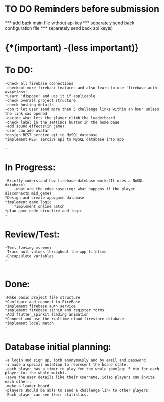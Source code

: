 # TO DO Reminders before submission

*** add back main file without api key
*** separately send back configuration file
*** separately send back api key(s)

# {*(important) -(less important)}
# To DO:
    -Check all firebase connections
    -checkout more firebase features and also learn to use 'firebase auth exeptions'
    *Learn 'dispose' and use it if applicable
    -check overall project structure
    -check hosting details
    -don't let user send more then 5 challenge links within an hour unless the link was opened 
    -decide what lets the player climb the leaderboard
    -check label in the settings button in the home_page 
    -add sound effects(in game)
    -user can add avatar
    *design REST sercive api to MySQL database
    *implement REST sercive api to MySQL database into app
    -
    -

# In Progress:
    -Briefly understand how firebase datebase works(It uses a NoSQL database)
        -what are the edge cases(eg: what happens if the player disconnects mid_game)
    *Design and create app/game database
    *implement game logic
        *implement online match
    *plan game code structure and logic
    -

# Review/Test:
    -Test loading screens
    -Trace null values throughout the app lifetime
    -Encapsulate variables
    -
    -

# Done:
    -Make basic project file structure
    *Configure and connect to FireBase
    *Implement firebase auth service
    *Implement firebase signin and register forms
    -Add flutter_spinkit loading animation
    *Connect and use the realtime cloud firestore database
    *implement local match
    -

# Database initial planning:
    -a login and sign up, both anonymously and by email and password
    -i made a special notation to represent the board state.
    -each player has a timer to play for the whole game(eg: 5 min for each player for the whole match).
    -save the user details like their username, id(so players can invite each other).
    -make a leader board
    -players should be able to send a challenge link to other players.
    -Each player can see their statistics.


